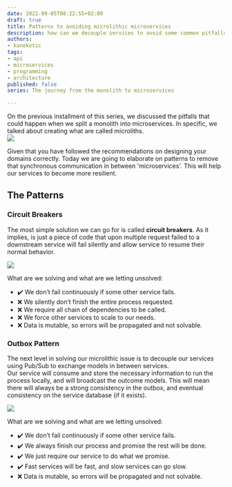 ```yaml
---
date: 2022-09-05T08:22:55+02:00
draft: true
title: Patterns to avoiding microlithic microservices
description: how can we decouple services to avoid some common pitfalls
authors:
- kanekotic
tags:
- api
- microservices
- programming
- architecture
published: false
series: The journey from the monolith to microservices

---
```

On the previous installment of this series, we discussed the pitfalls that could happen when we split a monolith into microservices. In specific, we talked about creating what are called microliths.  
![](https://www.kanekotic.com/img/microliths.jpg)

Given that you have followed the recommendations on designing your domains correctly. Today we are going to elaborate on patterns to remove that synchronous communication in between 'microservices'. This will help our services to become more resilient.

## The Patterns

### Circuit Breakers

The most simple solution we can go for is called **circuit breakers**. As it implies, is just a piece of code that upon multiple request failed to a downstream service will fail silently and allow service to resume their normal behavior.

![](https://www.kanekotic.com/img/circuitbreakerdesignpattern.png)

What are we solving and what are we letting unsolved:

* ✔️ We don’t fail continuously if some other service fails.
* ❌ We silently don’t finish the entire process requested.
* ❌ We require all chain of dependencies to be called. 
* ❌ We force other services to scale to our needs.
* ❌ Data is mutable, so errors will be propagated and not solvable.

### Outbox Pattern

The next level in solving our microlithic issue is to decouple our services using Pub/Sub to exchange models in between services.   
Our service will consume and store the necessary information to run the process locally, and will broadcast the outcome models. This will mean there will always be a strong consistency in the outbox, and eventual consistency on the service database (if it exists).

![](https://www.kanekotic.com/img/reactivemicroliths.jpg)

What are we solving and what are we letting unsolved:

* ✔️ We don’t fail continuously if some other service fails.
* ✔️ We always finish our process and promise the rest will be done.
* ✔️ We just require our service to do what we promise.
* ✔️ Fast services will be fast, and slow services can go slow.
* ❌ Data is mutable, so errors will be propagated and not solvable.